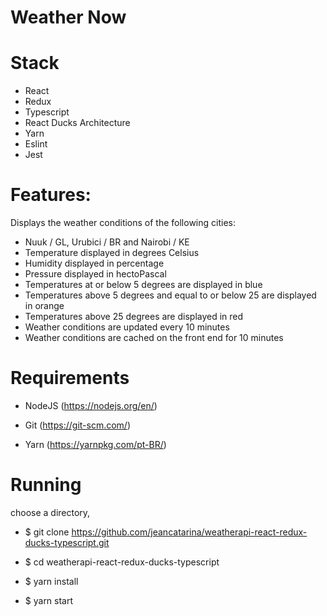 # Weather Now
# Stack
- React
- Redux
- Typescript
- React Ducks Architecture
- Yarn
- Eslint
- Jest

# Features:
Displays the weather conditions of the following cities:
- Nuuk / GL, Urubici / BR and Nairobi / KE
- Temperature displayed in degrees Celsius
- Humidity displayed in percentage
- Pressure displayed in hectoPascal
- Temperatures at or below 5 degrees are displayed in blue
- Temperatures above 5 degrees and equal to or below 25 are displayed
in orange
- Temperatures above 25 degrees are displayed in red
- Weather conditions are updated every 10 minutes
- Weather conditions are cached on the front end for 10 minutes
  
# Requirements

 - NodeJS (https://nodejs.org/en/)
 
 - Git (https://git-scm.com/)
 
 - Yarn (https://yarnpkg.com/pt-BR/)
 
# Running

choose a directory, 

- $ git clone https://github.com/jeancatarina/weatherapi-react-redux-ducks-typescript.git

- $ cd weatherapi-react-redux-ducks-typescript

- $ yarn install

- $ yarn start
